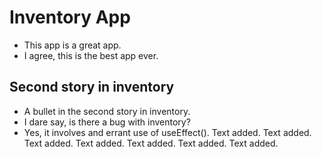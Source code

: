 # Inventory App

- This app is a great app.
- I agree, this is the best app ever.

## Second story in inventory

- A bullet in the second story in inventory.
- I dare say, is there a bug with inventory?
- Yes, it involves and errant use of useEffect().
  Text added.
  Text added.
  Text added.
  Text added.
  Text added.
  Text added.
  Text added.
